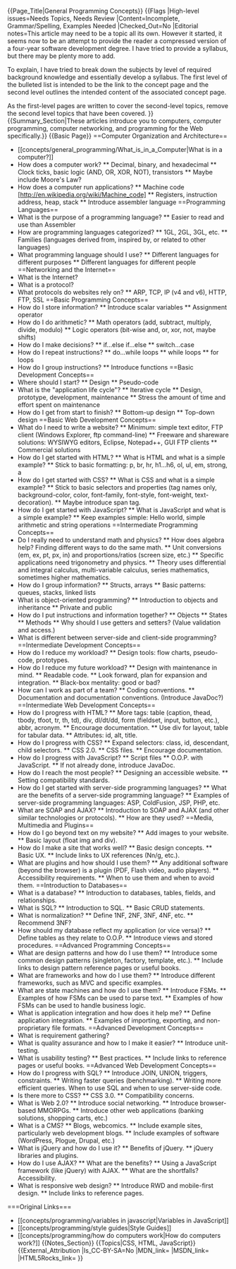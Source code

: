 {{Page_Title|General Programming Concepts}}
{{Flags
|High-level issues=Needs Topics, Needs Review
|Content=Incomplete, Grammar/Spelling, Examples Needed
|Checked_Out=No
|Editorial notes=This article may need to be a topic all its own. However it started, it seems now to be an attempt to provide the reader a compressed version of a four-year software development degree. I have tried to provide a syllabus, but there may be plenty more to add.

To explain, I have tried to break down the subjects by level of required background knowledge and essentially develop a syllabus. The first level of the bulleted list is intended to be the link to the concept page and the second level outlines the intended content of the associated concept page.

As the first-level pages are written to cover the second-level topics, remove the second level topics that have been covered.
}}
{{Summary_Section|These articles introduce you to computers, computer programming, computer networking, and programming for the Web specifically.}}
{{Basic Page}}
==Computer Organization and Architecture==
* [[concepts/general_programming/What_is_in_a_Computer|What is in a computer?]]
* How does a computer work?
** Decimal, binary, and hexadecimal
** Clock ticks, basic logic (AND, OR, XOR, NOT), transistors
** Maybe include Moore's Law?
* How does a computer run applications?
** Machine code [http://en.wikipedia.org/wiki/Machine_code]
** Registers, instruction address, heap, stack
** Introduce assembler language
==Programming Languages==
* What is the purpose of a programming language?
** Easier to read and use than Assembler
* How are programming languages categorized?
** 1GL, 2GL, 3GL, etc.
** Families (languages derived from, inspired by, or related to other languages)
* What programming language should I use?
** Different languages for different purposes
** Different languages for different people
==Networking and the Internet==
* What is the Internet?
* What is a protocol?
* What protocols do websites rely on?
** ARP, TCP, IP (v4 and v6), HTTP, FTP, SSL
==Basic Programming Concepts==
* How do I store information?
** Introduce scalar variables
** Assignment operator
* How do I do arithmetic?
** Math operators (add, subtract, multiply, divide, modulo)
** Logic operators (bit-wise and, or, xor, not, maybe shifts)
* How do I make decisions?
** if...else if...else
** switch...case
* How do I repeat instructions?
** do...while loops
** while loops
** for loops
* How do I group instructions?
** Introduce functions
==Basic Development Concepts==
* Where should I start?
** Design
** Pseudo-code
* What is the "application life cycle"?
** Iterative cycle
** Design, prototype, development, maintenance
** Stress the amount of time and effort spent on maintenance
* How do I get from start to finish?
** Bottom-up design
** Top-down design
==Basic Web Development Concepts==
* What do I need to write a website?
** Minimum: simple text editor, FTP client (Windows Explorer, ftp command-line)
** Freeware and shareware solutions: WYSIWYG editors, Eclipse, Notepad++, GUI FTP clients
** Commercial solutions
* How do I get started with HTML?
** What is HTML and what is a simple example?
** Stick to basic formatting: p, br, hr, h1...h6, ol, ul, em, strong, a
* How do I get started with CSS?
** What is CSS and what is a simple example?
** Stick to basic selectors and properties (tag names only, background-color, color, font-family, font-style, font-weight, text-decoration).
** Maybe introduce span tag.
* How do I get started with JavaScript?
** What is JavaScript and what is a simple example?
** Keep examples simple: Hello world, simple arithmetic and string operations
==Intermediate Programming Concepts==
* Do I really need to understand math and physics?
** How does algebra help? Finding different ways to do the same math.
** Unit conversions (em, ex, pt, px, in) and proportions/ratios (screen size, etc.)
** Specific applications need trigonometry and physics.
** Theory uses differential and integral calculus, multi-variable calculus, series mathematics, sometimes higher mathematics.
* How do I group information?
** Structs, arrays
** Basic patterns: queues, stacks, linked lists
* What is object-oriented programming?
** Introduction to objects and inheritance
** Private and public
* How do I put instructions and information together?
** Objects
** States
** Methods
** Why should I use getters and setters? (Value validation and access.)
* What is different between server-side and client-side programming?
==Intermediate Development Concepts==
* How do I reduce my workload?
** Design tools: flow charts, pseudo-code, prototypes.
* How do I reduce my future workload?
** Design with maintenance in mind.
** Readable code.
** Look forward, plan for expansion and integration.
** Black-box mentality: good or bad?
* How can I work as part of a team?
** Coding conventions.
** Documentation and documentation conventions. (Introduce JavaDoc?)
==Intermediate Web Development Concepts==
* How do I progress with HTML?
** More tags: table (caption, thead, tbody, tfoot, tr, th, td), div, dl/dt/dd, form (fieldset, input, button, etc.), abbr, acronym.
** Encourage documentation.
** Use div for layout, table for tabular data.
** Attributes: id, alt, title.
* How do I progress with CSS?
** Expand selectors: class, id, descendant, child selectors.
** CSS 2.0.
** CSS files.
** Encourage documentation.
* How do I progress with JavaScript?
** Script files
** O.O.P. with JavaScript.
** If not already done, introduce JavaDoc.
* How do I reach the most people?
** Designing an accessible website.
** Setting compatibility standards.
* How do I get started with server-side programming languages?
** What are the benefits of a server-side programming language?
** Examples of server-side programming languages: ASP, ColdFusion, JSP, PHP, etc.
* What are SOAP and AJAX?
** Introduction to SOAP and AJAX (and other similar technologies or protocols).
** How are they used?
==Media, Multimedia and Plugins==
* How do I go beyond text on my website?
** Add images to your website.
** Basic layout (float img and div).
* How do I make a site that works well?
** Basic design concepts.
** Basic UX.
** Include links to UX references (Nn/g, etc.).
* What are plugins and how should I use them?
** Any additional software (beyond the browser) is a plugin (PDF, Flash video, audio players).
** Accessibility requirements.
** When to use them and when to avoid them.
==Introduction to Databases==
* What is a database?
** Introduction to databases, tables, fields, and relationships.
* What is SQL?
** Introduction to SQL.
** Basic CRUD statements.
* What is normalization?
** Define 1NF, 2NF, 3NF, 4NF, etc.
** Recommend 3NF?
* How should my database reflect my application (or vice versa)?
** Define tables as they relate to O.O.P.
** Introduce views and stored procedures.
==Advanced Programming Concepts==
* What are design patterns and how do I use them?
** Introduce some common design patterns (singleton, factory, template, etc.).
** Include links to design pattern reference pages or useful books.
* What are frameworks and how do I use them?
** Introduce different frameworks, such as MVC and specific examples.
* What are state machines and how do I use them?
** Introduce FSMs.
** Examples of how FSMs can be used to parse text.
** Examples of how FSMs can be used to handle business logic.
* What is application integration and how does it help me?
** Define application integration.
** Examples of importing, exporting, and non-proprietary file formats.
==Advanced Development Concepts==
* What is requirement gathering?
* What is quality assurance and how to I make it easier?
** Introduce unit-testing.
* What is usability testing?
** Best practices.
** Include links to reference pages or useful books.
==Advanced Web Development Concepts==
* How do I progress with SQL?
** Introduce JOIN, UNION, triggers, constraints.
** Writing faster queries (benchmarking).
** Writing more efficient queries. When to use SQL and when to use server-side code.
* Is there more to CSS?
** CSS 3.0.
** Compatibility concerns.
* What is Web 2.0?
** Introduce social networking.
** Introduce browser-based MMORPGs.
** Introduce other web applications (banking solutions, shopping carts, etc.)
* What is a CMS?
** Blogs, webcomics.
** Include example sites, particularly web development blogs.
** Include examples of software (WordPress, Plogue, Drupal, etc.)
* What is jQuery and how do I use it?
** Benefits of jQuery.
** jQuery libraries and plugins.
* How do I use AJAX?
** What are the benefits?
** Using a JavaScript framework (like jQuery) with AJAX.
** What are the shortfalls? Accessibility.
* What is responsive web design?
** Introduce RWD and mobile-first design.
** Include links to reference pages.

===Original Links===
* [[concepts/programming/variables in javascript|Variables in JavaScript]]
* [[concepts/programming/style guides|Style Guides]]
* [[concepts/programming/how do computers work|How do computers work?]]
{{Notes_Section}}
{{Topics|CSS, HTML, JavaScript}}
{{External_Attribution
|Is_CC-BY-SA=No
|MDN_link=
|MSDN_link=
|HTML5Rocks_link=
}}